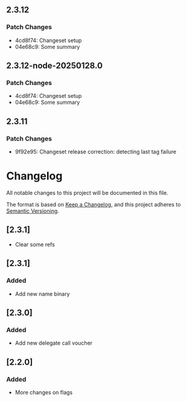 <!-- markdownlint-disable MD024 -->

## 2.3.12

### Patch Changes

- 4cd8f74: Changeset setup
- 04e68c9: Some summary

## 2.3.12-node-20250128.0

### Patch Changes

- 4cd8f74: Changeset setup
- 04e68c9: Some summary

## 2.3.11

### Patch Changes

- 9f92e95: Changeset release correction: detecting last tag failure

# Changelog

All notable changes to this project will be documented in this file.

The format is based on [Keep a Changelog](https://keepachangelog.com/en/1.0.0/),
and this project adheres to [Semantic Versioning](https://semver.org/spec/v2.0.0.html).

## [2.3.1]

- Clear some refs

## [2.3.1]

### Added

- Add new name binary

## [2.3.0]

### Added

- Add new delegate call voucher

## [2.2.0]

### Added

- More changes on flags

